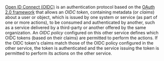 [Open ID Connect (OIDC)](https://openid.net/developers/how-connect-works/) is an authentication protocol based on the [OAuth 2.0 framework](https://auth0.com/docs/authenticate/protocols/oauth/) that allows an _OIDC token_, containing metadata (or _claims_) about a user or object, which is issued by one system or service (as part of one or more actions), to be consumed and authenticated by another, such as a service delivered by a third-party or another offered by the same organization. An _OIDC policy_ configured on this other service defines which OIDC tokens (based on their claims) are permitted to perform the actions. If the OIDC token's claims match those of the OIDC policy configured in the other service, the token is authenticated and the service issuing the token is permitted to perform its actions on the other service.

